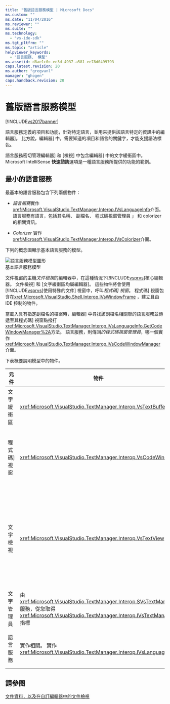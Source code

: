 ```yaml
---
title: "舊版語言服務模型 | Microsoft Docs"
ms.custom: ""
ms.date: "11/04/2016"
ms.reviewer: ""
ms.suite: ""
ms.technology: 
  - "vs-ide-sdk"
ms.tgt_pltfrm: ""
ms.topic: "article"
helpviewer_keywords: 
  - "語言服務、 模型"
ms.assetid: d8ae1c0c-ee3d-4937-a581-ee78d0499793
caps.latest.revision: 20
ms.author: "gregvanl"
manager: "ghogen"
caps.handback.revision: 20
---
```

# 舊版語言服務模型
[!INCLUDE[vs2017banner](../../code-quality/includes/vs2017banner.md)]

語言服務定義的項目和功能，針對特定語言，並用來提供該語言特定的資訊中的編輯器\]。  比方說，編輯器\] 中，需要知道的項目和語言的關鍵字，才能支援語法標色。  
  
 語言服務密切管理編輯器\] 和 \[檢視\] 中包含編輯器\] 中的文字緩衝區中。  Microsoft IntelliSense **快速諮詢**選項是一種語言服務所提供的功能的範例。  
  
## 最小的語言服務  
 最基本的語言服務包含下列兩個物件：  
  
-   *語言服務*實作<xref:Microsoft.VisualStudio.TextManager.Interop.IVsLanguageInfo>介面。  語言服務有語言，包括其名稱、 副檔名、 程式碼視窗管理員 」 和 colorizer 的相關資訊。  
  
-   *Colorizer* 實作<xref:Microsoft.VisualStudio.TextManager.Interop.IVsColorizer>介面。  
  
 下列的概念圖顯示基本語言服務的模型。  
  
 ![語言服務模型圖形](../../extensibility/media/vslanguageservicemodel.gif "vsLanguageServiceModel")  
基本語言服務模型  
  
 文件視窗的主機*文件檢視*的編輯器中，在這種情況下[!INCLUDE[vsprvs](../../code-quality/includes/vsprvs_md.md)]核心編輯器。  文件檢視\] 和 \[文字緩衝區均屬編輯器\]。  這些物件將會使用[!INCLUDE[vsprvs](../../code-quality/includes/vsprvs_md.md)]使用特殊的文件\] 視窗中，呼叫*程式碼\] 視窗*。  程式碼\] 視窗包含在<xref:Microsoft.VisualStudio.Shell.Interop.IVsWindowFrame> ，建立且由 IDE 控制的物件。  
  
 當載入具有指定副檔名的檔案時，編輯器\] 中尋找該副檔名相關聯的語言服務並傳遞至其程式碼\] 視窗點撥打<xref:Microsoft.VisualStudio.TextManager.Interop.IVsLanguageInfo.GetCodeWindowManager%2A>方法。  語言服務，則傳回*的程式碼視窗管理員*，哪一個實作<xref:Microsoft.VisualStudio.TextManager.Interop.IVsCodeWindowManager>介面。  
  
 下表概要說明模型中的物件。  
  
|元件|物件|Function|  
|--------|--------|--------------|  
|文字緩衝區|<xref:Microsoft.VisualStudio.TextManager.Interop.VsTextBuffer>|Unicode 讀取\/寫入文字資料流。  很可能使用其他編碼方式的文字。|  
|程式碼\] 視窗|<xref:Microsoft.VisualStudio.TextManager.Interop.VsCodeWindow>|文件視窗，其中包含一或多個文字檢視。  當[!INCLUDE[vsprvs](../../code-quality/includes/vsprvs_md.md)]是在多重文件介面 \(MDI\) 模式中，程式碼\] 視窗是 MDI 子系。|  
|文字檢視|<xref:Microsoft.VisualStudio.TextManager.Interop.VsTextView>|這種視窗可讓使用者瀏覽，然後使用鍵盤和滑鼠來檢視文字。  文字檢視會顯示給使用者，作為編輯者。  您可以使用一般的編輯器視窗、 \[輸出\] 視窗和 \[即時運算\] 視窗中的文字檢視。  此外，您可以設定一或多個程式碼\] 視窗內的文字檢視。|  
|文字管理員|由<xref:Microsoft.VisualStudio.TextManager.Interop.SVsTextManager>服務，從您取得<xref:Microsoft.VisualStudio.TextManager.Interop.IVsTextManager>指標|這種元件會維護先前所述的所有元件所共用的一般資訊。|  
|語言服務|實作相關。 實作<xref:Microsoft.VisualStudio.TextManager.Interop.IVsLanguageInfo>|語言特定的資訊，例如語法反白顯示、 陳述式完成和括號對稱會提供編輯器\] 中的物件。|  
  
## 請參閱  
 [文件資料，以及在自訂編輯器中的文件檢視](../../extensibility/document-data-and-document-view-in-custom-editors.md)